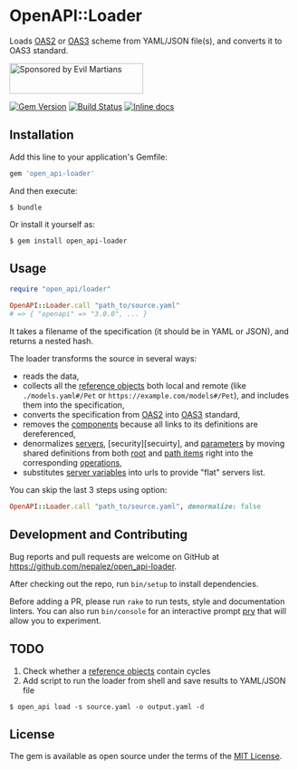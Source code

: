 # OpenAPI::Loader

Loads [OAS2][oas2] or [OAS3][oas3] scheme from YAML/JSON file(s), and converts it to OAS3 standard.

<a href="https://evilmartians.com/">
<img src="https://evilmartians.com/badges/sponsored-by-evil-martians.svg" alt="Sponsored by Evil Martians" width="236" height="54"></a>

[![Gem Version][gem-badger]][gem]
[![Build Status][travis-badger]][travis]
[![Inline docs][inch-badger]][inch]

## Installation

Add this line to your application's Gemfile:

```ruby
gem 'open_api-loader'
```

And then execute:

```shell
$ bundle
```

Or install it yourself as:

```shell
$ gem install open_api-loader
```

## Usage

```ruby
require "open_api/loader"

OpenAPI::Loader.call "path_to/source.yaml"
# => { "openapi" => "3.0.0", ... }
```

It takes a filename of the specification (it should be in YAML or JSON), and returns a nested hash.

The loader transforms the source in several ways:

- reads the data,
- collects all the [reference objects][ref] both local and remote (like `./models.yaml#/Pet` or `https://example.com/models#/Pet`), and includes them into the specification,
- converts the specification from [OAS2][oas2] into [OAS3][oas3] standard,
- removes the [components][components] because all links to its definitions are dereferenced,
- denormalizes [servers][servers], [security][secuirty], and [parameters][parameters] by moving shared definitions from both [root][root] and [path items][paths] right into the corresponding [operations][operations],
- substitutes [server variables][server variables] into urls to provide "flat" servers list.

You can skip the last 3 steps using option:

```ruby
OpenAPI::Loader.call "path_to/source.yaml", denormalize: false
```

## Development and Contributing

Bug reports and pull requests are welcome on GitHub at https://github.com/nepalez/open_api-loader.

After checking out the repo, run `bin/setup` to install dependencies.

Before adding a PR, please run `rake` to run tests, style and documentation linters. You can also run `bin/console` for an interactive prompt [pry][pry] that will allow you to experiment.

## TODO

1. Check whether a [reference objects][ref] contain cycles
2. Add script to run the loader from shell and save results to YAML/JSON file

  ```shell
  $ open_api load -s source.yaml -o output.yaml -d
  ```

## License

The gem is available as open source under the terms of the [MIT License][license].

[codeclimate-badger]: https://img.shields.io/codeclimate/github/nepalez/open_api-loader.svg?style=flat
[codeclimate]: https://codeclimate.com/github/nepalez/open_api-loader
[components]: https://github.com/OAI/OpenAPI-Specification/blob/master/versions/3.0.0.md#componentsObject
[gem-badger]: https://img.shields.io/gem/v/open_api-loader.svg?style=flat
[gem]: https://rubygems.org/gems/open_api-loader
[inch-badger]: http://inch-ci.org/github/nepalez/open_api-loader.svg
[inch]: https://inch-ci.org/github/nepalez/open_api-loader
[license]: https://opensource.org/licenses/MIT
[oas2]: https://github.com/OAI/OpenAPI-Specification/blob/master/versions/2.0.md
[oas3]: https://github.com/OAI/OpenAPI-Specification/blob/master/versions/3.0.0.md
[operations]: https://github.com/OAI/OpenAPI-Specification/blob/master/versions/3.0.0.md#operationObject
[parameters]: https://github.com/OAI/OpenAPI-Specification/blob/master/versions/3.0.0.md#parameterObject
[paths]: https://github.com/OAI/OpenAPI-Specification/blob/master/versions/3.0.0.md#pathItemObject
[pry]: https://github.com/pry/pry
[ref]: https://github.com/OAI/OpenAPI-Specification/blob/master/versions/3.0.0.md#referenceObject
[root]: https://github.com/OAI/OpenAPI-Specification/blob/master/versions/3.0.0.md#oasObject
[server variables]: https://github.com/OAI/OpenAPI-Specification/blob/master/versions/3.0.0.md#serverVariableObject
[servers]: https://github.com/OAI/OpenAPI-Specification/blob/master/versions/3.0.0.md#serverObject
[security]: https://github.com/OAI/OpenAPI-Specification/blob/master/versions/3.0.0.md#securityRequirementObject
[travis-badger]: https://img.shields.io/travis/nepalez/open_api-loader/master.svg?style=flat
[travis]: https://travis-ci.org/nepalez/open_api-loader
